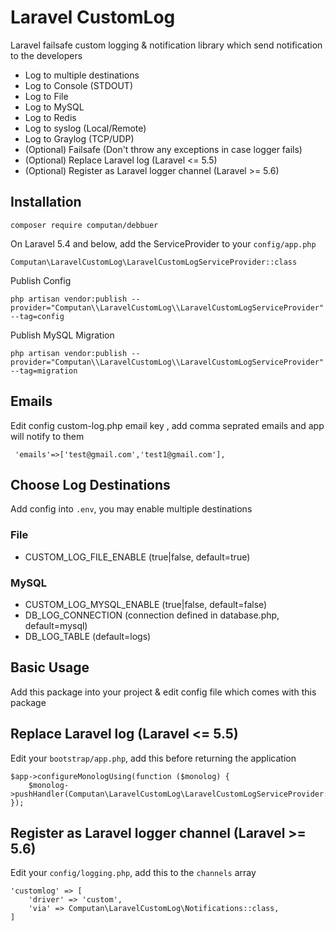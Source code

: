 # Laravel CustomLog
Laravel failsafe custom logging & notification library which send notification to the developers

- Log to multiple destinations
- Log to Console (STDOUT)
- Log to File
- Log to MySQL
- Log to Redis
- Log to syslog (Local/Remote)
- Log to Graylog (TCP/UDP)
- (Optional) Failsafe (Don't throw any exceptions in case logger fails)
- (Optional) Replace Laravel log (Laravel <= 5.5)
- (Optional) Register as Laravel logger channel (Laravel >= 5.6)

## Installation

`composer require computan/debbuer`

On Laravel 5.4 and below, add the ServiceProvider to your `config/app.php`

`Computan\LaravelCustomLog\LaravelCustomLogServiceProvider::class`

Publish Config

`php artisan vendor:publish --provider="Computan\\LaravelCustomLog\\LaravelCustomLogServiceProvider" --tag=config`

Publish MySQL Migration

`php artisan vendor:publish --provider="Computan\\LaravelCustomLog\\LaravelCustomLogServiceProvider" --tag=migration`
## Emails
Edit config  custom-log.php email key , add comma seprated emails and app will notify to them 
```
 'emails'=>['test@gmail.com','test1@gmail.com'],
```
## Choose Log Destinations

Add config into `.env`, you may enable multiple destinations

### File

- CUSTOM_LOG_FILE_ENABLE (true|false, default=true)

### MySQL

- CUSTOM_LOG_MYSQL_ENABLE (true|false, default=false)
- DB_LOG_CONNECTION (connection defined in database.php, default=mysql)
- DB_LOG_TABLE (default=logs)


## Basic Usage

Add this package into your project & edit config file which comes with this package

## Replace Laravel log (Laravel <= 5.5)

Edit your `bootstrap/app.php`, add this before returning the application

```
$app->configureMonologUsing(function ($monolog) {
    $monolog->pushHandler(Computan\LaravelCustomLog\LaravelCustomLogServiceProvider::getSystemHandler());
});
```
## Register as Laravel logger channel (Laravel >= 5.6)

Edit your `config/logging.php`, add this to the `channels` array

```
'customlog' => [
    'driver' => 'custom',
    'via' => Computan\LaravelCustomLog\Notifications::class,
]
```
